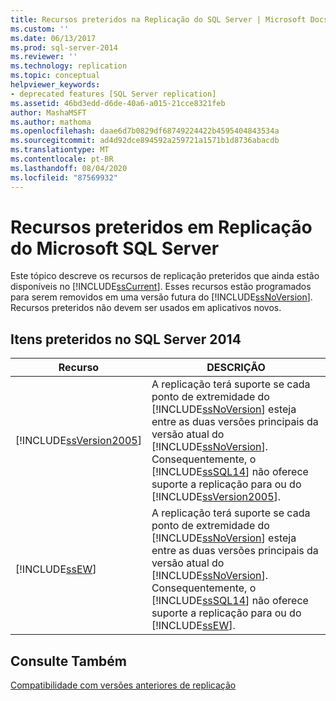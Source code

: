 ```yaml
---
title: Recursos preteridos na Replicação do SQL Server | Microsoft Docs
ms.custom: ''
ms.date: 06/13/2017
ms.prod: sql-server-2014
ms.reviewer: ''
ms.technology: replication
ms.topic: conceptual
helpviewer_keywords:
- deprecated features [SQL Server replication]
ms.assetid: 46bd3edd-d6de-40a6-a015-21cce8321feb
author: MashaMSFT
ms.author: mathoma
ms.openlocfilehash: daae6d7b0829df68749224422b4595404843534a
ms.sourcegitcommit: ad4d92dce894592a259721a1571b1d8736abacdb
ms.translationtype: MT
ms.contentlocale: pt-BR
ms.lasthandoff: 08/04/2020
ms.locfileid: "87569932"
---
```

# <a name="deprecated-features-in-sql-server-replication"></a>Recursos preteridos em Replicação do Microsoft SQL Server
  Este tópico descreve os recursos de replicação preteridos que ainda estão disponíveis no [!INCLUDE[ssCurrent](../../includes/sscurrent-md.md)]. Esses recursos estão programados para serem removidos em uma versão futura do [!INCLUDE[ssNoVersion](../../includes/ssnoversion-md.md)]. Recursos preteridos não devem ser usados em aplicativos novos.  
  
## <a name="items-deprecated-in-sql-server-2014"></a>Itens preteridos no SQL Server 2014  
  
|Recurso|DESCRIÇÃO|  
|-------------|-----------------|  
|[!INCLUDE[ssVersion2005](../../includes/ssversion2005-md.md)]|A replicação terá suporte se cada ponto de extremidade do [!INCLUDE[ssNoVersion](../../includes/ssnoversion-md.md)] esteja entre as duas versões principais da versão atual do [!INCLUDE[ssNoVersion](../../includes/ssnoversion-md.md)]. Consequentemente, o [!INCLUDE[ssSQL14](../../includes/sssql14-md.md)] não oferece suporte a replicação para ou do [!INCLUDE[ssVersion2005](../../includes/ssversion2005-md.md)].|  
|[!INCLUDE[ssEW](../../includes/ssew-md.md)]|A replicação terá suporte se cada ponto de extremidade do [!INCLUDE[ssNoVersion](../../includes/ssnoversion-md.md)] esteja entre as duas versões principais da versão atual do [!INCLUDE[ssNoVersion](../../includes/ssnoversion-md.md)]. Consequentemente, o [!INCLUDE[ssSQL14](../../includes/sssql14-md.md)] não oferece suporte a replicação para ou do [!INCLUDE[ssEW](../../includes/ssew-md.md)].|  
  
## <a name="see-also"></a>Consulte Também  
 [Compatibilidade com versões anteriores de replicação](replication-backward-compatibility.md)  
  
  
